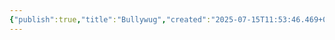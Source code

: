 ```yaml
---
{"publish":true,"title":"Bullywug","created":"2025-07-15T11:53:46.469+02:00","modified":"2025-07-15T11:54:56.413+02:00","published":"2025-07-15T11:54:56.413+02:00","cssclasses":""}
---
```


